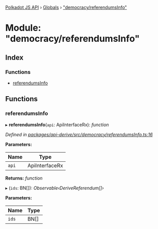 [Polkadot JS API](../README.md) › [Globals](../globals.md) › ["democracy/referendumsInfo"](_democracy_referendumsinfo_.md)

# Module: "democracy/referendumsInfo"

## Index

### Functions

* [referendumsInfo](_democracy_referendumsinfo_.md#referendumsinfo)

## Functions

###  referendumsInfo

▸ **referendumsInfo**(`api`: ApiInterfaceRx): *function*

*Defined in [packages/api-derive/src/democracy/referendumsInfo.ts:16](https://github.com/polkadot-js/api/blob/6aa0d90fc0/packages/api-derive/src/democracy/referendumsInfo.ts#L16)*

**Parameters:**

Name | Type |
------ | ------ |
`api` | ApiInterfaceRx |

**Returns:** *function*

▸ (`ids`: BN[]): *Observable‹DeriveReferendum[]›*

**Parameters:**

Name | Type |
------ | ------ |
`ids` | BN[] |
